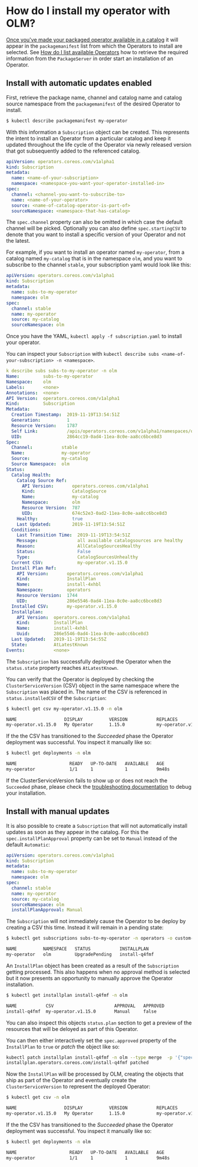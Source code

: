 # How do I install my operator with OLM?

[Once you've made your packaged operator available in a catalog](packaging-an-operator.md) it will appear in the `packagemanifest` list from which the Operators to install are selected. See [How do I list available Operators](list-available-operators.md#information-relevant-for-installation) how to retrieve the required information from the `PackageServer` in order start an installation of an Operator.

## Install with automatic updates enabled

First, retrieve the package name, channel and catalog name and catalog source namespace from the `packagemanifest` of the desired Operator to install.

```bash
$ kubectl describe packagemanifest my-operator
```

 With this information a `Subscription` object can be created. This represents the intent to install an Operator from a particular catalog and keep it updated throughout the life cycle of the Operator via newly released version that got subsequently added to the referenced catalog.

```yaml
apiVersion: operators.coreos.com/v1alpha1
kind: Subscription
metadata:
  name: <name-of-your-subscription>
  namespace: <namespace-you-want-your-operator-installed-in>
spec:
  channel: <channel-you-want-to-subscribe-to>
  name: <name-of-your-operator>
  source: <name-of-catalog-operator-is-part-of>
  sourceNamespace: <namespace-that-has-catalog>
 ```

The `spec.channel` property can also be omitted in which case the default channel will be picked. Optionally you can also define `spec.startingCSV` to denote that you want to install a specific version of your Operator and not the latest.

For example, if you want to install an operator named `my-operator`, from a catalog named `my-catalog` that is in the namespace `olm`, and you want to subscribe to the channel `stable`, your subscription yaml would look like this:

```yaml
apiVersion: operators.coreos.com/v1alpha1
kind: Subscription
metadata:
  name: subs-to-my-operator
  namespace: olm
spec:
  channel: stable
  name: my-operator
  source: my-catalog
  sourceNamespace: olm
 ``` 

Once you have the YAML, `kubectl apply -f subscription.yaml` to install your operator. 

You can inspect your `Subscription` with `kubectl describe subs <name-of-your-subscription> -n <namespace>`.

```yaml
k describe subs subs-to-my-operator -n olm 
Name:         subs-to-my-operator
Namespace:    olm
Labels:       <none>
Annotations:  <none>
API Version:  operators.coreos.com/v1alpha1
Kind:         Subscription
Metadata:
  Creation Timestamp:  2019-11-19T13:54:51Z
  Generation:          1
  Resource Version:    1787
  Self Link:           /apis/operators.coreos.com/v1alpha1/namespaces/operators/subscriptions/subs-to-my-operator
  UID:                 2864cc19-0ad4-11ea-8c0e-aa8cc6bce8d3
Spec:
  Channel:           stable
  Name:              my-operator
  Source:            my-catalog
  Source Namespace:  olm
Status:
  Catalog Health:
    Catalog Source Ref:
      API Version:       operators.coreos.com/v1alpha1
      Kind:              CatalogSource
      Name:              my-catalog
      Namespace:         olm
      Resource Version:  787
      UID:               674c52e3-0ad2-11ea-8c0e-aa8cc6bce8d3
    Healthy:             true
    Last Updated:        2019-11-19T13:54:51Z
  Conditions:
    Last Transition Time:  2019-11-19T13:54:51Z
    Message:               all available catalogsources are healthy
    Reason:                AllCatalogSourcesHealthy
    Status:                False
    Type:                  CatalogSourcesUnhealthy
  Current CSV:             my-operator.v1.15.0
  Install Plan Ref:
    API Version:       operators.coreos.com/v1alpha1
    Kind:              InstallPlan
    Name:              install-4xhbl
    Namespace:         operators
    Resource Version:  1744
    UID:               286e5546-0ad4-11ea-8c0e-aa8cc6bce8d3
  Installed CSV:       my-operator.v1.15.0
  Installplan:
    API Version:  operators.coreos.com/v1alpha1
    Kind:         InstallPlan
    Name:         install-4xhbl
    Uuid:         286e5546-0ad4-11ea-8c0e-aa8cc6bce8d3
  Last Updated:   2019-11-19T13:54:55Z
  State:          AtLatestKnown
Events:           <none>
```

The `Subscription` has successfully deployed the Operator when the `status.state` property reaches `AtLatestKnown`.

You can verify that the Operator is deployed by checking the `ClusterServiceVersion` (CSV) object in the same namespace where the `Subscription` was placed in. The name of the CSV is referenced in `status.installedCSV` of the `Subscription`:

```bash
$ kubectl get csv my-operator.v1.15.0 -n olm

NAME                  DISPLAY          VERSION           REPLACES              PHASE
my-operator.v1.15.0   My Operator      1.15.0            my-operator.v1.14.0   Succeeded
```

If the the CSV has transitioned to the _Succeeded_ phase the Operator deployment was successful. You inspect it manually like so:

```bash
$ kubectl get deployments -n olm

NAME                    READY   UP-TO-DATE   AVAILABLE   AGE
my-operator             1/1     1            1           9m48s
```

If the ClusterServiceVersion fails to show up or does not reach the `Succeeded` phase, please check the [troubleshooting documentation](troubleshooting.md) to debug your installation.

## Install with manual updates

It is also possible to create a `Subscription` that will not automatically install updates as soon as they appear in the catalog. For this the `spec.installPlanApproval` property can be set to `Manual` instead of the default `Automatic`:

```yaml
apiVersion: operators.coreos.com/v1alpha1
kind: Subscription
metadata:
  name: subs-to-my-operator
  namespace: olm
spec:
  channel: stable
  name: my-operator
  source: my-catalog
  sourceNamespace: olm
  installPlanApproval: Manual
```

The `Subscription` will not immediately cause the Operator to be deploy by creating a CSV this time. Instead it will remain in a pending state:

```bash
$ kubectl get subscriptions subs-to-my-operator -n operators -o custom-columns=NAME:.metadata.name,NAMESPACE:.metadata.namespace,STATUS:.status.state,INSTALLPLAN:.status.installPlanRef.name

NAME          NAMESPACE   STATUS           INSTALLPLAN
my-operator   olm         UpgradePending   install-q4fmf
```

An `InstallPlan` object has been created as a result of the `Subscription` getting processed. This also happens when no approval method is selected but it now presents an opportunity to manually approve the Operator installation.

```bash
$ kubectl get installplan install-q4fmf -n olm

NAME           CSV                       APPROVAL   APPROVED
install-q4fmf  my-operator.v1.15.0       Manual     false
```

You can also inspect this objects `status.plan` section to get a preview of the resources that will be deloyed as part of this Operator.

You can then either interactively set the `spec.approved` property of the `InstallPlan` to `true` or _patch_ the object like so:

```bash
kubectl patch installplan install-q4fmf -n olm --type merge  -p '{"spec":{"approved":true}}'
installplan.operators.coreos.com/install-q4fmf patched
```

Now the `InstallPlan` will be processed by OLM, creating the objects that ship as part of the Operator and eventually create the `ClusterServiceVersion` to represent the deployed Operator:

```bash
$ kubectl get csv -n olm

NAME                  DISPLAY          VERSION           REPLACES              PHASE
my-operator.v1.15.0   My Operator      1.15.0            my-operator.v1.14.0   Succeeded
```

If the the CSV has transitioned to the  _Succeeded_ phase the Operator deployment was successful. You inspect it manually like so:

```bash
$ kubectl get deployments -n olm

NAME                    READY   UP-TO-DATE   AVAILABLE   AGE
my-operator             1/1     1            1           9m48s
```